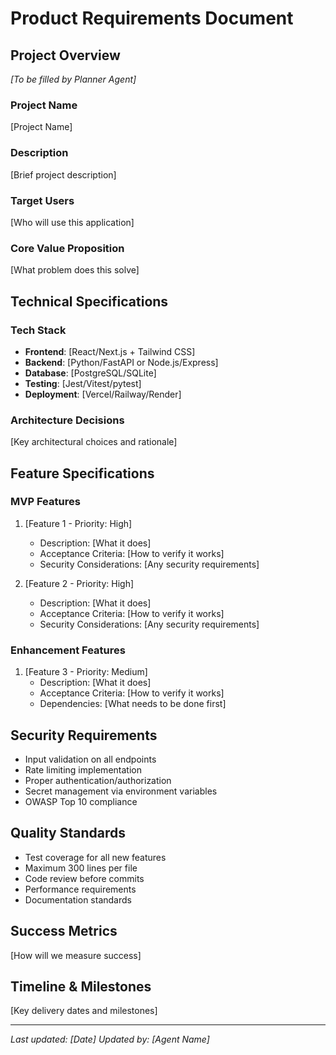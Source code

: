 # Product Requirements Document

## Project Overview
*[To be filled by Planner Agent]*

### Project Name
[Project Name]

### Description
[Brief project description]

### Target Users
[Who will use this application]

### Core Value Proposition
[What problem does this solve]

## Technical Specifications

### Tech Stack
- **Frontend**: [React/Next.js + Tailwind CSS]
- **Backend**: [Python/FastAPI or Node.js/Express]
- **Database**: [PostgreSQL/SQLite]
- **Testing**: [Jest/Vitest/pytest]
- **Deployment**: [Vercel/Railway/Render]

### Architecture Decisions
[Key architectural choices and rationale]

## Feature Specifications

### MVP Features
1. [Feature 1 - Priority: High]
   - Description: [What it does]
   - Acceptance Criteria: [How to verify it works]
   - Security Considerations: [Any security requirements]

2. [Feature 2 - Priority: High]
   - Description: [What it does]
   - Acceptance Criteria: [How to verify it works]
   - Security Considerations: [Any security requirements]

### Enhancement Features
1. [Feature 3 - Priority: Medium]
   - Description: [What it does]
   - Acceptance Criteria: [How to verify it works]
   - Dependencies: [What needs to be done first]

## Security Requirements
- Input validation on all endpoints
- Rate limiting implementation
- Proper authentication/authorization
- Secret management via environment variables
- OWASP Top 10 compliance

## Quality Standards
- Test coverage for all new features
- Maximum 300 lines per file
- Code review before commits
- Performance requirements
- Documentation standards

## Success Metrics
[How will we measure success]

## Timeline & Milestones
[Key delivery dates and milestones]

---
*Last updated: [Date]*
*Updated by: [Agent Name]*